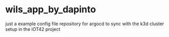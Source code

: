 # wils_app_by_dapinto
just a example config file repository for argocd to sync with the k3d cluster setup in the IOT42 project 
